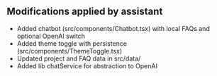 

## Modifications applied by assistant
- Added chatbot (src/components/Chatbot.tsx) with local FAQs and optional OpenAI switch
- Added theme toggle with persistence (src/components/ThemeToggle.tsx)
- Updated project and FAQ data in src/data/
- Added lib chatService for abstraction to OpenAI
